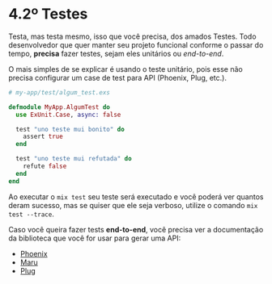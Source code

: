 # 4.2º Testes

Testa, mas testa mesmo, isso que você precisa, dos amados Testes. Todo desenvolvedor que quer manter seu projeto funcional conforme o passar do tempo, **precisa** fazer testes, sejam eles unitários ou *end-to-end*.

O mais simples de se explicar é usando o teste unitário, pois esse não precisa configurar um case de test para API (Phoenix, Plug, etc.).

```elixir
# my-app/test/algum_test.exs

defmodule MyApp.AlgumTest do
  use ExUnit.Case, async: false

  test "uno teste mui bonito" do
    assert true
  end

  test "uno teste mui refutada" do
    refute false
  end
end
```

Ao executar o `mix test` seu teste será executado e você poderá ver quantos deram sucesso, mas se quiser que ele seja verboso, utilize o comando `mix test --trace`.

Caso você queira fazer tests **end-to-end**, você precisa ver a documentação da biblioteca que você for usar para gerar uma API:

- [Phoenix](https://hexdocs.pm/phoenix)
- [Maru](https://hexdocs.pm/maru)
- [Plug](https://hexdocs.pm/plug)